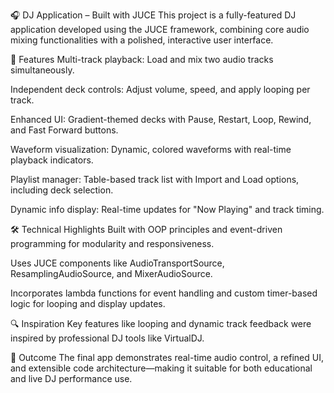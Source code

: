 🎧 DJ Application – Built with JUCE
This project is a fully-featured DJ application developed using the JUCE framework, combining core audio mixing functionalities with a polished, interactive user interface.

🔑 Features
Multi-track playback: Load and mix two audio tracks simultaneously.

Independent deck controls: Adjust volume, speed, and apply looping per track.

Enhanced UI: Gradient-themed decks with Pause, Restart, Loop, Rewind, and Fast Forward buttons.

Waveform visualization: Dynamic, colored waveforms with real-time playback indicators.

Playlist manager: Table-based track list with Import and Load options, including deck selection.

Dynamic info display: Real-time updates for "Now Playing" and track timing.

🛠️ Technical Highlights
Built with OOP principles and event-driven programming for modularity and responsiveness.

Uses JUCE components like AudioTransportSource, ResamplingAudioSource, and MixerAudioSource.

Incorporates lambda functions for event handling and custom timer-based logic for looping and display updates.

🔍 Inspiration
Key features like looping and dynamic track feedback were inspired by professional DJ tools like VirtualDJ.

📌 Outcome
The final app demonstrates real-time audio control, a refined UI, and extensible code architecture—making it suitable for both educational and live DJ performance use.
